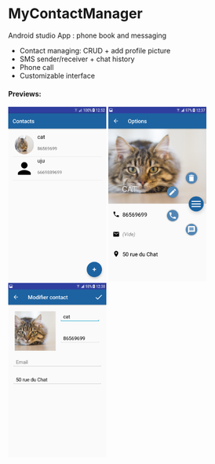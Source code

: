 # MyContactManager
Android studio App : phone book and messaging

- Contact managing: CRUD + add profile picture
- SMS sender/receiver + chat history
- Phone call
- Customizable interface

<h4>Previews:</h4>

<img src="https://github.com/hivian/MyContactManager/blob/master/list_screen.png" width="200">
<img src="https://github.com/hivian/MyContactManager/blob/master/info_screen.png" width="200">
<img src="https://github.com/hivian/MyContactManager/blob/master/edit_screen.png" width="200">
